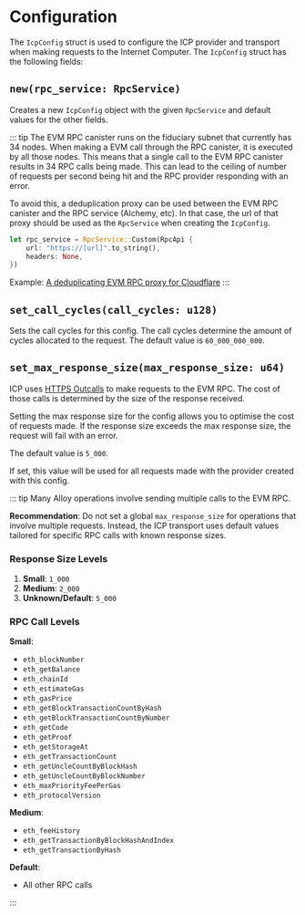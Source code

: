 # Configuration

The `IcpConfig` struct is used to configure the ICP provider and transport when making requests to the Internet Computer. The `IcpConfig` struct has the following fields:

## `new(rpc_service: RpcService)`

Creates a new `IcpConfig` object with the given `RpcService` and default values for the other fields.

::: tip
The EVM RPC canister runs on the fiduciary subnet that currently has 34 nodes. When making a EVM call through the RPC canister, it is executed by all those nodes. This means that a single call to the EVM RPC canister results in 34 RPC calls being made. This can lead to the ceiling of number of requests per second being hit and the RPC provider responding with an error.

To avoid this, a deduplication proxy can be used between the EVM RPC canister and the RPC service (Alchemy, etc). In that case, the url of that proxy should be used as the `RpcService` when creating the `IcpConfig`.

```Rust
let rpc_service = RpcService::Custom(RpcApi {
    url: "https://[url]".to_string(),
    headers: None,
})
```

Example: [A deduplicating EVM RPC proxy for Cloudflare](https://github.com/ic-alloy/ic-alloy-evm-rpc-proxy)
:::

## `set_call_cycles(call_cycles: u128)`

Sets the call cycles for this config. The call cycles determine the amount of cycles allocated to the request. The default value is `60_000_000_000`.

## `set_max_response_size(max_response_size: u64)`

ICP uses [HTTPS Outcalls](https://internetcomputer.org/docs/current/references/https-outcalls-how-it-works) to make requests to the EVM RPC. The cost of those calls is determined by the size of the response received.

Setting the max response size for the config allows you to optimise the cost of requests made. If the response size exceeds the max response size, the request will fail with an error.

The default value is `5_000`.

If set, this value will be used for all requests made with the provider created with this config.

::: tip
Many Alloy operations involve sending multiple calls to the EVM RPC.

**Recommendation**: Do not set a global `max_response_size` for operations that involve multiple requests.  Instead, the ICP transport uses default values tailored for specific RPC calls with known response sizes.

 ### Response Size Levels
 1. **Small**: `1_000`
 2. **Medium**: `2_000`
 3. **Unknown/Default**: `5_000`

### RPC Call Levels
**Small**:  
- `eth_blockNumber`
- `eth_getBalance`
- `eth_chainId`
- `eth_estimateGas`
- `eth_gasPrice`
- `eth_getBlockTransactionCountByHash`
- `eth_getBlockTransactionCountByNumber`
- `eth_getCode`
- `eth_getProof`
- `eth_getStorageAt`
- `eth_getTransactionCount`
- `eth_getUncleCountByBlockHash`
- `eth_getUncleCountByBlockNumber`
- `eth_maxPriorityFeePerGas`
- `eth_protocolVersion`

**Medium**:  
- `eth_feeHistory`  
- `eth_getTransactionByBlockHashAndIndex`  
- `eth_getTransactionByHash` 

**Default**:
- All other RPC calls
  
:::
